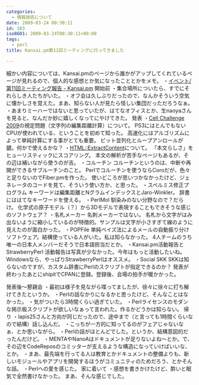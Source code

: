 ```yaml
---
categories:
  - 情報技術について
date: 2009-03-24 00:30:11
id: 383
iso8601: 2009-03-24T00:30:11+09:00
tags:
  - perl
title: Kansai.pm第11回ミーティングに行ってきました

---
```


細かい内容については、Kansai.pmのページから誰かがアップしてくれているページが見れるので、個人的な感想とか気になったこととかをメモ。
・<a href="http://kansai.pm.org/cgi-bin/wiki.cgi?page=%A5%A4%A5%D9%A5%F3%A5%C8%2F%C2%E811%B2%F3%A5%DF%A1%BC%A5%C6%A5%A3%A5%F3%A5%B0%CA%F3%B9%F0" target="_blank">イベント/第11回ミーティング報告 - Kansai.pm</a>
開始前
・集合場所についたら、すでにそれらしき人たちがいた。
・オフ会は久しぶりだったので、なんかそういう空気に懐かしさを覚えた。まあ、知らない人が見たら怪しい集団だっただろうなぁ。
・あまりミーハーではないと思っていたが、はてなオフィスとか、生naoyaさんを見ると、なんだか妙に嬉しくなってにやけてきた。
発表
・<a href="http://sacsis.hpcc.jp/2009/cell/" target="_blank">Cell Challenge 2009</a>の規定問題（文字列の編集距離計算）について。
PS3にはとんでもないCPUが使われている、ということを初めて知った。
高速化にはアルゴリズムによって単純計算にする事がとても重要。
ビット並列化とループアンロールが鍵。何かで使えるかな？
・<a href="http://search.cpan.org/dist/HTML-ExtractContent/" target="_blank">HTML::ExtractContent</a>について。
「本文らしさ」をヒューリスティックにスコアリング。
本文の解析が苦手なページもあるが、その辺は補いながら使うのが吉。
・コルーチン
コルーチンというのは、中断や再開ができるサブルーチンのこと。
Perlでコルーチンを使うならCoroだが、色々と足りないのでFiber.pmを作った。
使いどころが思いつかなかったけど、ジェネレータのコードを見て、そういう使い方か、と思った。
・スペルミス修正プログラム
キーワードは編集距離とNグラムインデックスとJaro-Winkler。
辞書にははてなキーワードを使える。
・PerlMol
馴染みのない分野なので？だらけ。
化学式の原子モデル（？）から3Dモデルで表現することもできそうな感じのソフトウェア？
・名札メーカー
名刺メーカーではない。
名札から文字がはみ出ないように縮小しているのが特徴的。サンプルは文字が小さすぎて線のように見えたのが面白かった。
・POPFile
単純ベイズ法によるメールの自動振り分けソフトウェア。結構使っている人がいた。私は知らなかった。
4人チームのうち唯一の日本人メンバーだそうで日本語担当だとか。
・Kansai.pm活動報告とStrawberryPerl
活動報告は写真が少なかった。今年はもっと活動したいね。
Windowsなら、やっぱりStrawberryPerlはオススメ。
・Social SKK
SKKは知らないのですが、カスタム辞書にPerlのスクリプトが指定できるのか？
発表が終わったあとにshipitでCPANに登録。登録後、会場の拍手が暖かかった。


発表後～懇親会
・最初は様子を見ながら喋ってましたが、徐々に徐々に打ち解けてきたというか。
・Perlの話なかりになるかと思ったけど、そんなことはなかった。
・気がついたら3時間くらい過ぎていた。
・Perlライセンスのモダンな掲示板スクリプトが欲しいなぁって言われた。作るかどうかは知らない。
帰り
・lapis25さんと方向が同じだったので、途中まで（と言っても1時間くらいなので結構）話し込んだ。
・こっちが一方的に知ってるのがフェアじゃないなぁ、とか思いながら。
・Perlの話がほとんどでした。というか、結構意図的だったんだけど。
・MENTAやNanoAはドキュメントが足りないよね～とか。で、その辺をCodeReposのコミッターが支えるような構造になっていけばいいな、とか。
・まあ、最先端を行ってる人は教育とかドキュメントの整備よりも、新しいモジュールやアプリを開発するほうがコミュニティのためだろう、とかそんな話。
・Perlへの愛を感じた。
家に着いて
・感想を書きかけたけど、酔いと眠気で全然書けなかった。
まあ、そんな感じでした。
    	